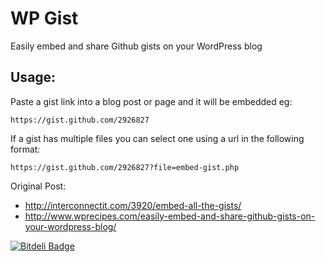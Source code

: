 # WP Gist

Easily embed and share Github gists on your WordPress blog

## Usage:

Paste a gist link into a blog post or page and it will be embedded eg:

    https://gist.github.com/2926827

If a gist has multiple files you can select one using a url in the following format:

    https://gist.github.com/2926827?file=embed-gist.php

Original Post: 

* http://interconnectit.com/3920/embed-all-the-gists/
* http://www.wprecipes.com/easily-embed-and-share-github-gists-on-your-wordpress-blog/

[![Bitdeli Badge](https://d2weczhvl823v0.cloudfront.net/madeinnordeste/wp-gist/trend.png)](https://bitdeli.com/free "Bitdeli Badge")

